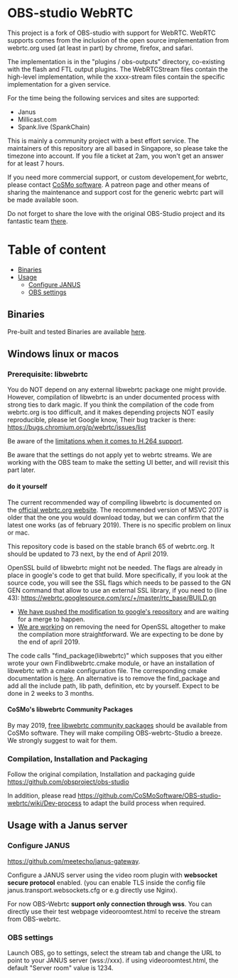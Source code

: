 
# OBS-studio WebRTC

This project is a fork of OBS-studio with support for WebRTC. WebRTC supports comes from the inclusion of the open source implementation from webrtc.org used (at least in part) by chrome, firefox, and safari.

The implementation is in the "plugins / obs-outputs" directory, co-existing with the flash and FTL output plugins. The WebRTCStream files contain the high-level implementation, while the xxxx-stream files contain the specific implementation for a given service.

For the time being the following services and sites are supported:
- Janus
- Millicast.com
- Spank.live (SpankChain)

This is mainly a community project with a best effort service. The maintainers of this repository are all based in Singapore, so please take the timezone into account. If you file a ticket at 2am, you won't get an answer for at least 7 hours.

If you need more commercial support, or custom developement,for webrtc, please contact [CoSMo software](http://www.cosmosoftware.io/contact.html). A patreon page and other means of sharing the maintenance and support cost for the generic webrtc part will be made available soon.

Do not forget to share the love with the original OBS-Studio project and its fantastic team [there](https://obsproject.com/blog/progress-report-february-2019).

# Table of content

- [Binaries](#binaries)
- [Usage](#usage)
  * [Configure JANUS](#configure-janus)
  * [OBS settings](#obs-settings)

## Binaries

Pre-built and tested Binaries are available [here](https://github.com/CoSMoSoftware/OBS-studio-webrtc/releases).

## Windows linux or macos

### Prerequisite: libwebrtc

You do NOT depend on any external libwebrtc package one might provide. However, compilation of libwebrtc is an under documented process with strong ties to dark magic. If you think the compilation of the code from webrtc.org is too difficult, and it makes depending projects NOT easily reproducible, please let Google know, Their bug tracker is there:
https://bugs.chromium.org/p/webrtc/issues/list

Be aware of the [limitations when it comes to H.264 support](https://github.com/CoSMoSoftware/OBS-studio-webrtc/issues/33).

Be aware that the settings do not apply yet to webrtc streams. We are working with the OBS team to make the setting UI better, and will revisit this part later.

#### do it yourself

The current recommended way of compiling libwebrtc is documented on the [official webrtc.org website](https://webrtc.org/native-code/development/prerequisite-sw/). The recommended version of MSVC 2017 is older that the one you would download today, but we can confirm that the latest one works (as of february 2019). There is no specific problem on linux or mac.

This repository code is based on the stable branch 65 of webrtc.org. It should be updated to 73 next, by the end of April 2019.

OpenSSL build of libwebrtc might not be needed.  The flags are already in place in google's code to get that build. More specifically, if you look at the source code, you will see the SSL flags which needs to be passed to the GN GEN command that allow to use an external SSL library, if you need to (line 43): https://webrtc.googlesource.com/src/+/master/rtc_base/BUILD.gn
  * [We have pushed the modification to google's repository](https://bugs.chromium.org/p/webrtc/issues/detail?id=10160) and are waiting for a merge to happen.
  * [We are working](https://github.com/CoSMoSoftware/OBS-studio-webrtc/issues/63) on removing the need for OpenSSL altogether to make the compilation more straightforward. We are expecting to be done by the end of april 2019.

The code calls "find_package(libwebrtc)" which supposes that you either wrote your own Findlibwebrtc.cmake module, or have an installation of libwebrtc with a cmake configuration file. The corresponding cmake documentation is [here](https://cmake.org/cmake/help/v3.13/manual/cmake-developer.7.html#find-modules). An alternative is to remove the find_package and add all the include path, lib path, definition, etc by yourself. Expect to be done in 2 weeks to 3 months.

#### CoSMo's libwebrtc Community Packages

By may 2019, [free libwebrtc community packages](https://www.cosmosoftware.io/products/libwebrtc-packages) should be available from CoSMo software. They will make compiling OBS-webrtc-Studio a breeze. We strongly suggest to wait for them.

### Compilation, Installation and Packaging

Follow the original compilation, Installation and packaging guide https://github.com/obsproject/obs-studio

In addition, please read https://github.com/CoSMoSoftware/OBS-studio-webrtc/wiki/Dev-process to adapt the build process when required.

## Usage with a Janus server

### Configure JANUS

https://github.com/meetecho/janus-gateway.

Configure a JANUS server using the video room plugin with **websocket secure protocol** enabled. (you can enable TLS inside the config file janus.transport.websockets.cfg or e.g directly use Nginx).

For now OBS-Webrtc **support only connection through wss**. 
You can directly use their test webpage videoroomtest.html to receive the stream from OBS-webrtc.

### OBS settings

Launch OBS, go to settings, select the stream tab and change the URL to point to your JANUS server (wss://xxx). if using videoroomtest.html, the default "Server room" value is 1234.
